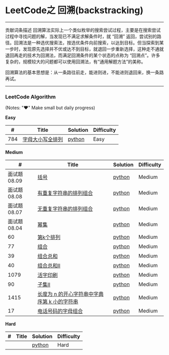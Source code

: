# LeetCode之 回溯(backstracking)

---

贡献词条描述
回溯算法实际上一个类似枚举的搜索尝试过程，主要是在搜索尝试过程中寻找问题的解，当发现已不满足求解条件时，就 “回溯” 返回，尝试别的路径。回溯法是一种选优搜索法，按选优条件向前搜索，以达到目标。但当探索到某一步时，发现原先选择并不优或达不到目标，就退回一步重新选择，这种走不通就退回再走的技术为回溯法，而满足回溯条件的某个状态的点称为 “回溯点”。许多复杂的，规模较大的问题都可以使用回溯法，有“通用解题方法”的美称。

回溯算法的基本思想是：从一条路往前走，能进则进，不能进则退回来，换一条路再试。

---
 
### LeetCode Algorithm

(Notes: "&hearts;" Make small but daily progress)

**Easy**

| # | Title | Solution | Difficulty |
|---| ----- | -------- | ---------- |
|784|[字母大小写全排列](https://leetcode-cn.com/problems/letter-case-permutation/) | [python](./daily/784_2020-06-15.md)|Easy|
 



**Medium**

| # | Title | Solution | Difficulty |
|---| ----- | -------- | ---------- |
|面试题 08.09|[括号](https://leetcode-cn.com/problems/bracket-lcci/)| [python](./daily/面试0809_2020-06-18.md)|Medium|
|面试题 08.08| [有重复字符串的排列组合](https://leetcode-cn.com/problems/permutation-ii-lcci/)| [python](./daily/面试0808_2020-06-15.md)|Medium|
|面试题 08.07| [无重复字符串的排列组合](https://leetcode-cn.com/problems/permutation-i-lcci/)| [python](./daily/面试0807_2020-06-17.md)|Medium|
|面试题 08.04| [幂集](https://leetcode-cn.com/problems/power-set-lcci/)| [python](./daily/面试0804_2020-06-16.md)|Medium|
|60|[第k个排列](https://leetcode-cn.com/problems/permutation-sequence/)| [python](./daily/60_2020-06-17.md)|Medium|
|77|[组合](https://leetcode-cn.com/problems/combinations/)| [python](./daily/77_2020-06-16.md)|Medium|
|39| [组合总和](https://leetcode-cn.com/problems/combination-sum/)| [python](./daily/39_2020-06-19.md)|Medium|
|40| [组合总和II](https://leetcode-cn.com/problems/combination-sum-ii/)| [python](./daily/40_2020-06-19.md)|Medium|
|1079| [活字印刷](https://leetcode-cn.com/problems/letter-tile-possibilities/)| [python](./daily/1079_2020-06-20.md)|Medium|
|90| [子集II](https://leetcode-cn.com/problems/subsets-ii/)| [python](./daily/90_2020-06-20.md)|Medium|
|1415|[长度为 n 的开心字符串中字典序第 k 小的字符串]( )| [python](./daily/1415_2020-06-21.md)|Medium|
|17|[电话号码的字母组合](https://leetcode-cn.com/problems/letter-combinations-of-a-phone-number/)| [python](./daily/17_2020-06-21.md)|Medium|
  
**Hard**

| # | Title | Solution | Difficulty |
|---| ----- | -------- | ---------- |
| | | [python](./daily/23_2020-05-03.md)|Hard|
 
